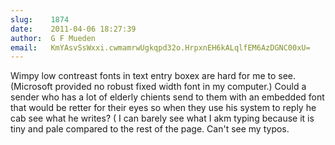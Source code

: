 ```yaml
---
slug:    1874
date:    2011-04-06 18:27:39
author:  G F Mueden
email:   KmYAsvSsWxxi.cwmamrwUgkqpd32o.HrpxnEH6kALqlfEM6AzDGNC00xU=
---
```


Wimpy low contreast fonts in text entry boxex are hard for me to
see. (Microsoft provided no robust fixed width font in my computer.)
Could a sender who has a lot of elderly chients send to them with an
embedded font that would be retter for their eyes so when they use his
system to reply he cab see what he writes?  ( I can barely see what I
akm typing because it is tiny and pale compared to the rest of the
page.  Can't see my typos.

